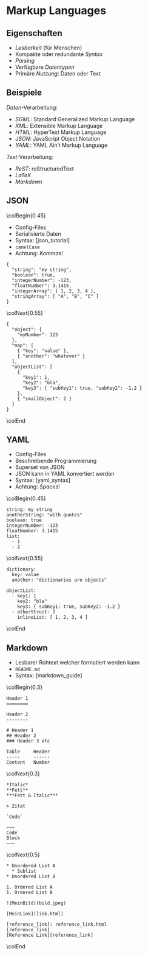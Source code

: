 Markup Languages
================


Eigenschaften
-------------

* *Lesbarkeit* (für Menschen)
* Kompakte oder redundante *Syntax*
* *Parsing*
* Verfügbare *Datentypen*
* Primäre *Nutzung*: Daten oder Text


Beispiele
---------

*Daten*-Verarbeitung:

* *SGML*: Standard Generalized Markup Language
* *XML*: Extensible Markup Language
* *HTML*: HyperText Markup Language
* *JSON*: JavaScript Object Notation
* *YAML*: YAML Ain’t Markup Language

*Text*-Verarbeitung:

* *ReST*: reStructuredText
* *LaTeX*
* *Markdown*


JSON
----

\colBegin{0.45}

* Config-Files
* Serialisierte Daten
* Syntax: [json_tutorial]
* `camelCase`
* Achtung: *Kommas*!

~~~{.json}
{
  "string": "my string",
  "boolean": true,
  "integerNumber": -123,
  "floatNumber": 3.1415,
  "integerArray": [ 1, 2, 3, 4 ],
  "stringArray": [ "A", "B", "C" ]
}
~~~

\colNext{0.55}

~~~{.json}
{
  "object": {
    "myNumber": 123
  },
  "map": [
    { "key": "value" },
    { "another": "whatever" }
  ],
  "objectList": [
    {
      "key1": 1,
      "key2": "bla",
      "key3": { "subKey1": true, "subKey2": -1.2 }
    },
    { "smallObject": 2 }
  ]
}
~~~

\colEnd


YAML
----

* Config-Files
* Beschreibende Programmierung
* Superset von JSON
* JSON kann in YAML konvertiert werden
* Syntax: [yaml_syntax]
* Achtung: *Spaces*!

\colBegin{0.45}

~~~{.yaml}
string: my string
anotherString: "with quotes"
boolean: true
integerNumber: -123
floatNumber: 3.1415
list:
  - 1
  - 2
~~~

\colNext{0.55}

~~~{.yaml}
dictionary:
  key: value
  another: "dictionaries are objects"

objectList:
  - key1: 1
    key2: "bla"
    key3: { subKey1: true, subKey2: -1.2 }
  - otherStruct: 2
    inlineList: [ 1, 2, 3, 4 ]
~~~

\colEnd


Markdown
--------

* Lesbarer Rohtext welcher formatiert werden kann
* `README.md`
* Syntax: [markdown_guide]

\colBegin{0.3}

~~~{.markdown}
Header 1
========

Header 2
--------

# Header 1
## Header 2
### Header 3 etc

Table     Header
-----     ------
Content   Number
~~~

\colNext{0.3}

~~~~{.markdown}
*Italic*
**Fett**
***Fett & Italic***

> Zitat

`Code`

~~~
Code
Block
~~~

~~~~

\colNext{0.5}

~~~{.markdown}
* Unordered List A
  * Sublist
* Unordered List B

1. Ordered List A
1. Ordered List B

![MeinBild](bild.jpeg)

[MeinLink](link.html)

[reference_link]: reference_link.html
[reference_link]
[Reference Link][reference_link]
~~~

\colEnd
